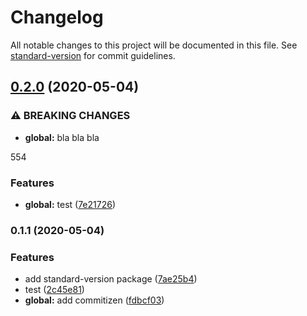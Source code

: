 # Changelog

All notable changes to this project will be documented in this file. See [standard-version](https://github.com/conventional-changelog/standard-version) for commit guidelines.

## [0.2.0](https://github.com/Armen-Moon/react-ts-pwa/compare/v0.1.1...v0.2.0) (2020-05-04)


### ⚠ BREAKING CHANGES

* **global:** bla bla bla

554

### Features

* **global:** test ([7e21726](https://github.com/Armen-Moon/react-ts-pwa/commit/7e217263e5757fe35e4d72173b7d1aa31dbe7d73))

### 0.1.1 (2020-05-04)


### Features

* add standard-version package ([7ae25b4](https://github.com/Armen-Moon/react-ts-pwa/commit/7ae25b495fde02e553c47eff6061be3cf3b81b74))
* test ([2c45e81](https://github.com/Armen-Moon/react-ts-pwa/commit/2c45e81dcc9e0eec3c229106c0458ee009f09a10))
* **global:** add commitizen ([fdbcf03](https://github.com/Armen-Moon/react-ts-pwa/commit/fdbcf0319954ed5db4f0373e2653c5e395704441))
